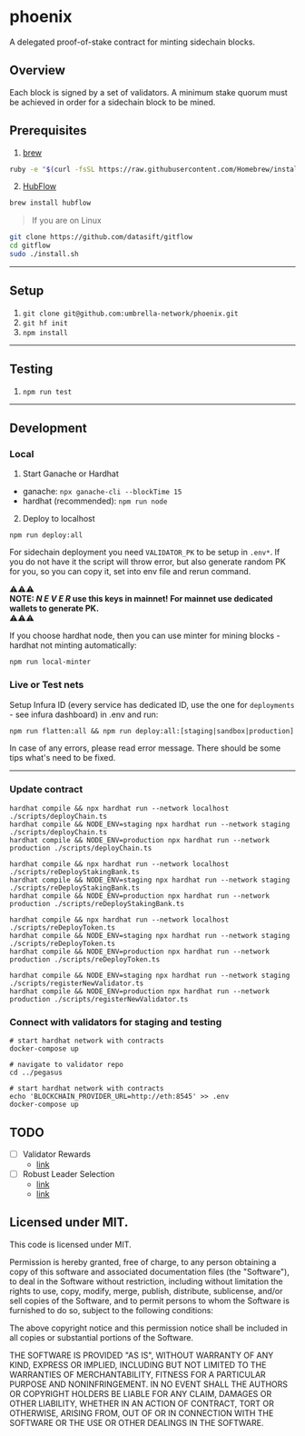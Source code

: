 # phoenix
A delegated proof-of-stake contract for minting sidechain blocks.

## Overview
Each block is signed by a set of validators.
A minimum stake quorum must be achieved in order for a sidechain block to be mined.

## Prerequisites

1. [brew](http://brew.sh)

```sh
ruby -e "$(curl -fsSL https://raw.githubusercontent.com/Homebrew/install/master/install)"
```

2. [HubFlow](http://datasift.github.io/gitflow/)

```sh
brew install hubflow
```

> If you are on Linux

```sh
git clone https://github.com/datasift/gitflow
cd gitflow
sudo ./install.sh
```

---

## Setup

1. `git clone git@github.com:umbrella-network/phoenix.git`
2. `git hf init`
3. `npm install`

---

## Testing

1. `npm run test`

---

## Development

### Local

1. Start Ganache or Hardhat

- ganache: `npx ganache-cli --blockTime 15`
- hardhat (recommended): `npm run node`

2. Deploy to localhost

```shell script
npm run deploy:all
```
For sidechain deployment you need `VALIDATOR_PK` to be setup in `.env*`.
If you do not have it the script will throw error, but also generate random PK for you,
so you can copy it, set into env file and rerun command.

⚠️⚠️⚠️  
**NOTE: _N E V E R_  use this keys in mainnet! For mainnet use dedicated wallets to generate PK.**  
⚠️⚠️⚠️

If you choose hardhat node, then you can use minter for mining blocks - hardhat not minting automatically:

```shell
npm run local-minter
```

### Live or Test nets

Setup Infura ID (every service has dedicated ID, use the one for `deployments` - see infura dashboard) in .env and run:

```shell
npm run flatten:all && npm run deploy:all:[staging|sandbox|production]
```

In case of any errors, please read error message. There should be some tips what's need to be fixed.

---

### Update contract

```shell
hardhat compile && npx hardhat run --network localhost ./scripts/deployChain.ts
hardhat compile && NODE_ENV=staging npx hardhat run --network staging ./scripts/deployChain.ts
hardhat compile && NODE_ENV=production npx hardhat run --network production ./scripts/deployChain.ts

hardhat compile && npx hardhat run --network localhost ./scripts/reDeployStakingBank.ts
hardhat compile && NODE_ENV=staging npx hardhat run --network staging ./scripts/reDeployStakingBank.ts
hardhat compile && NODE_ENV=production npx hardhat run --network production ./scripts/reDeployStakingBank.ts

hardhat compile && npx hardhat run --network localhost ./scripts/reDeployToken.ts
hardhat compile && NODE_ENV=staging npx hardhat run --network staging ./scripts/reDeployToken.ts
hardhat compile && NODE_ENV=production npx hardhat run --network production ./scripts/reDeployToken.ts

hardhat compile && NODE_ENV=staging npx hardhat run --network staging ./scripts/registerNewValidator.ts
hardhat compile && NODE_ENV=production npx hardhat run --network production ./scripts/registerNewValidator.ts
```

### Connect with validators for staging and testing

```shell
# start hardhat network with contracts
docker-compose up
```

```shell
# navigate to validator repo
cd ../pegasus

# start hardhat network with contracts
echo 'BLOCKCHAIN_PROVIDER_URL=http://eth:8545' >> .env
docker-compose up
```

## TODO

- [ ] Validator Rewards
  - [link](https://github.com/umbrella-network/phoenix/pull/1/files#r496632272)
- [ ] Robust Leader Selection 
  - [link](https://github.com/umbrella-network/phoenix/pull/1/files#r496607598)
  - [link](https://github.com/umbrella-network/phoenix/pull/1/files#r495886523)

## Licensed under MIT.

This code is licensed under MIT.

Permission is hereby granted, free of charge, to any person obtaining a copy of this software and associated documentation files (the "Software"), to deal in the Software without restriction, including without limitation the rights to use, copy, modify, merge, publish, distribute, sublicense, and/or sell copies of the Software, and to permit persons to whom the Software is furnished to do so, subject to the following conditions:

The above copyright notice and this permission notice shall be included in all copies or substantial portions of the Software.

THE SOFTWARE IS PROVIDED "AS IS", WITHOUT WARRANTY OF ANY KIND, EXPRESS OR IMPLIED, INCLUDING BUT NOT LIMITED TO THE WARRANTIES OF MERCHANTABILITY, FITNESS FOR A PARTICULAR PURPOSE AND NONINFRINGEMENT. IN NO EVENT SHALL THE AUTHORS OR COPYRIGHT HOLDERS BE LIABLE FOR ANY CLAIM, DAMAGES OR OTHER LIABILITY, WHETHER IN AN ACTION OF CONTRACT, TORT OR OTHERWISE, ARISING FROM, OUT OF OR IN CONNECTION WITH THE SOFTWARE OR THE USE OR OTHER DEALINGS IN THE SOFTWARE.
